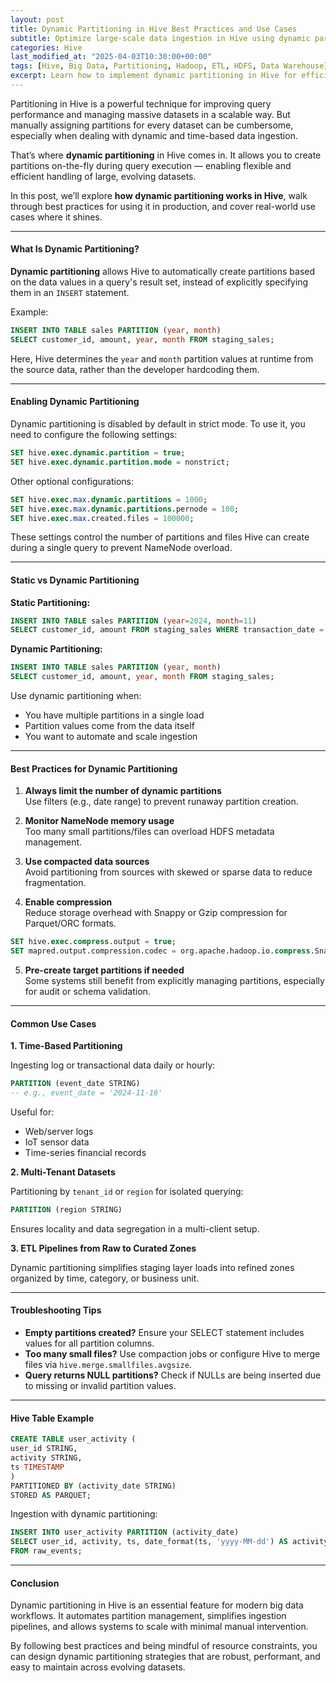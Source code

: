 ```yaml
---
layout: post
title: Dynamic Partitioning in Hive Best Practices and Use Cases
subtitle: Optimize large-scale data ingestion in Hive using dynamic partitioning for scalable data organization
categories: Hive
last_modified_at: "2025-04-03T10:30:00+00:00"
tags: [Hive, Big Data, Partitioning, Hadoop, ETL, HDFS, Data Warehouse]
excerpt: Learn how to implement dynamic partitioning in Hive for efficient data ingestion and scalable storage. Discover best practices, configuration tips, and real-world use cases for dynamic partitioning in data lake architectures.
---
```

Partitioning in Hive is a powerful technique for improving query performance and managing massive datasets in a scalable way. But manually assigning partitions for every dataset can be cumbersome, especially when dealing with dynamic and time-based data ingestion.

That’s where **dynamic partitioning** in Hive comes in. It allows you to create partitions on-the-fly during query execution — enabling flexible and efficient handling of large, evolving datasets.

In this post, we’ll explore **how dynamic partitioning works in Hive**, walk through best practices for using it in production, and cover real-world use cases where it shines.

---

#### What Is Dynamic Partitioning?

**Dynamic partitioning** allows Hive to automatically create partitions based on the data values in a query's result set, instead of explicitly specifying them in an `INSERT` statement.

Example:

```sql
INSERT INTO TABLE sales PARTITION (year, month)
SELECT customer_id, amount, year, month FROM staging_sales;
```

Here, Hive determines the `year` and `month` partition values at runtime from the source data, rather than the developer hardcoding them.

---

#### Enabling Dynamic Partitioning

Dynamic partitioning is disabled by default in strict mode. To use it, you need to configure the following settings:

```sql
SET hive.exec.dynamic.partition = true;
SET hive.exec.dynamic.partition.mode = nonstrict;
```

Other optional configurations:

```sql
SET hive.exec.max.dynamic.partitions = 1000;
SET hive.exec.max.dynamic.partitions.pernode = 100;
SET hive.exec.max.created.files = 100000;
```

These settings control the number of partitions and files Hive can create during a single query to prevent NameNode overload.

---

#### Static vs Dynamic Partitioning

**Static Partitioning:**

```sql
INSERT INTO TABLE sales PARTITION (year=2024, month=11)
SELECT customer_id, amount FROM staging_sales WHERE transaction_date = '2024-11-16';
```

**Dynamic Partitioning:**

```sql
INSERT INTO TABLE sales PARTITION (year, month)
SELECT customer_id, amount, year, month FROM staging_sales;
```

Use dynamic partitioning when:
- You have multiple partitions in a single load
- Partition values come from the data itself
- You want to automate and scale ingestion

---

#### Best Practices for Dynamic Partitioning

1. **Always limit the number of dynamic partitions**  
   Use filters (e.g., date range) to prevent runaway partition creation.

2. **Monitor NameNode memory usage**  
   Too many small partitions/files can overload HDFS metadata management.

3. **Use compacted data sources**  
   Avoid partitioning from sources with skewed or sparse data to reduce fragmentation.

4. **Enable compression**  
   Reduce storage overhead with Snappy or Gzip compression for Parquet/ORC formats.

```sql
SET hive.exec.compress.output = true;
SET mapred.output.compression.codec = org.apache.hadoop.io.compress.SnappyCodec;
```

5. **Pre-create target partitions if needed**  
   Some systems still benefit from explicitly managing partitions, especially for audit or schema validation.

---

#### Common Use Cases

**1. Time-Based Partitioning**

Ingesting log or transactional data daily or hourly:

```sql
PARTITION (event_date STRING)
-- e.g., event_date = '2024-11-16'
```

Useful for:
- Web/server logs
- IoT sensor data
- Time-series financial records

**2. Multi-Tenant Datasets**

Partitioning by `tenant_id` or `region` for isolated querying:

```sql
PARTITION (region STRING)
```

Ensures locality and data segregation in a multi-client setup.

**3. ETL Pipelines from Raw to Curated Zones**

Dynamic partitioning simplifies staging layer loads into refined zones organized by time, category, or business unit.

---

#### Troubleshooting Tips

- **Empty partitions created?** Ensure your SELECT statement includes values for all partition columns.
- **Too many small files?** Use compaction jobs or configure Hive to merge files via `hive.merge.smallfiles.avgsize`.
- **Query returns NULL partitions?** Check if NULLs are being inserted due to missing or invalid partition values.

---

#### Hive Table Example

```sql
CREATE TABLE user_activity (
user_id STRING,
activity STRING,
ts TIMESTAMP
)
PARTITIONED BY (activity_date STRING)
STORED AS PARQUET;
```

Ingestion with dynamic partitioning:

```sql
INSERT INTO user_activity PARTITION (activity_date)
SELECT user_id, activity, ts, date_format(ts, 'yyyy-MM-dd') AS activity_date
FROM raw_events;
```

---

#### Conclusion

Dynamic partitioning in Hive is an essential feature for modern big data workflows. It automates partition management, simplifies ingestion pipelines, and allows systems to scale with minimal manual intervention.

By following best practices and being mindful of resource constraints, you can design dynamic partitioning strategies that are robust, performant, and easy to maintain across evolving datasets.
